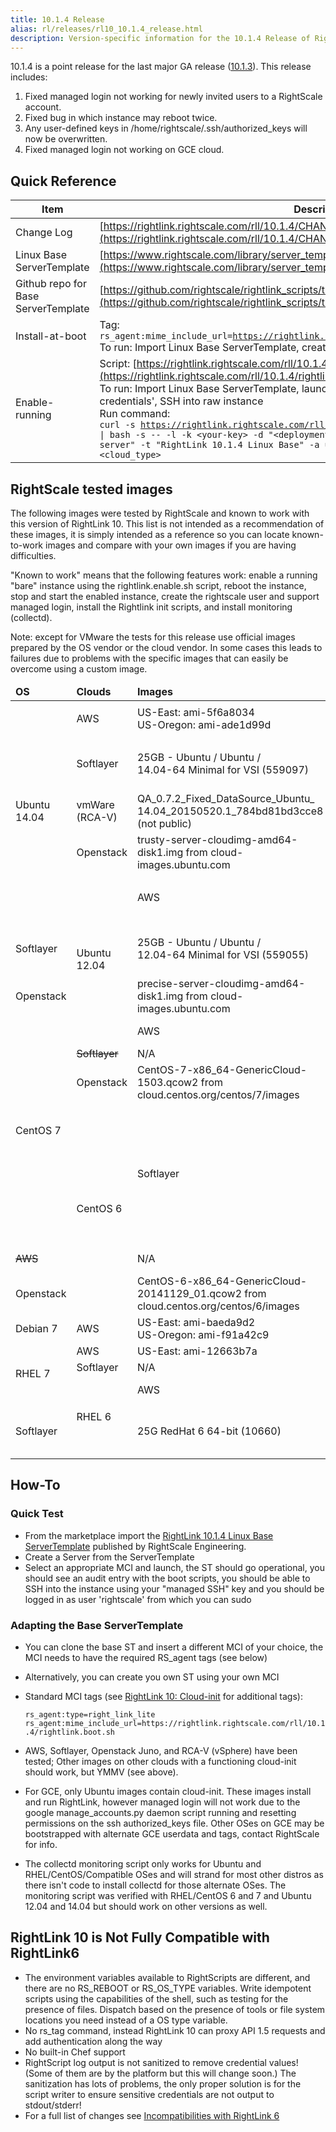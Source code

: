 ```yaml
---
title: 10.1.4 Release
alias: rl/releases/rl10_10.1.4_release.html
description: Version-specific information for the 10.1.4 Release of RightLink.
---
```


10.1.4 is a point release for the last major GA release ([10.1.3](rl10_10.1.3_release.html)).  This release includes:
  
1. Fixed managed login not working for newly invited users to a RightScale account.
2. Fixed bug in which instance may reboot twice.
3. Any user-defined keys in /home/rightscale/.ssh/authorized_keys will now be overwritten.
4. Fixed managed login not working on GCE cloud.

## Quick Reference

| Item       | Description |
| ---------- | ----------- |
| Change Log | [https://rightlink.rightscale.com/rll/10.1.4/CHANGES.md](https://rightlink.rightscale.com/rll/10.1.4/CHANGES.md) |
| Linux Base ServerTemplate | [https://www.rightscale.com/library/server_templates/RightLink-10/lineage/53250](https://www.rightscale.com/library/server_templates/RightLink-10/lineage/53250) |
| Github repo for Base ServerTemplate | [https://github.com/rightscale/rightlink_scripts/tree/10.1.4](https://github.com/rightscale/rightlink_scripts/tree/10.1.4) |
| Install-at-boot | Tag:<br><code>rs_agent:mime_include_url=https://rightlink.rightscale.com/rll/10.1.4/rightlink.boot.sh</code><br>To run: Import Linux Base ServerTemplate, create server from ST, pick desired MCI, launch |
| Enable-running | Script:  [https://rightlink.rightscale.com/rll/10.1.4/rightlink.enable.sh](https://rightlink.rightscale.com/rll/10.1.4/rightlink.enable.sh)<br>To run: Import Linux Base ServerTemplate, launch raw instance, copy key from 'settings>API credentials', SSH into raw instance<br>Run command:<br><code>curl -s https://rightlink.rightscale.com/rll/10.1.4/rightlink.enable.sh &#124; bash -s -- -l -k \<your-key> -d "&#060;deployment-name&#062;" -n "my server" -t "RightLink 10.1.4 Linux Base" -a us-3.rightscale.com -c \<cloud_type></code> |

## RightScale tested images

The following images were tested by RightScale and known to work with this version of RightLink 10. This list is not intended as a recommendation of these images, it is simply intended as a reference so you can locate known-to-work images and compare with your own images if you are having difficulties.

"Known to work" means that the following features work: enable a running "bare" instance using the rightlink.enable.sh script, reboot the instance, stop and start the enabled instance, create the rightscale user and support managed login, install the Rightlink init scripts, and install monitoring (collectd).

Note: except for VMware the tests for this release use official images prepared by the OS vendor or the cloud vendor. In some cases this leads to failures due to problems with the specific images that can easily be overcome using a custom image.

<div class="table-responsive">
  <table class="table table-condensed">
    <thead>
      <tr>
        <td><strong>OS</strong></td>
        <td><strong>Clouds</strong></td>
        <td><strong>Images</strong></td>
        <td><strong>Image provenance</strong></td>
        <td><strong>Limitations</strong></td>
      </tr>
    </thead>
    <tbody>
      <tr>
        <td rowspan="5">Ubuntu 14.04</td>
        <td>AWS</td>
        <td>US-East:&nbsp;ami-5f6a8034<br />
        US-Oregon:&nbsp;ami-ade1d99d<br />
        <td>
        <p><a class="external" href="http://cloud-images.ubuntu.com/locator/" title="http://cloud-images.ubuntu.com/locator/">Official Ubuntu image locator</a></p>
        </td>
        <td>&nbsp;</td>
      </tr>
      <tr>
        <td>Softlayer</td>
        <td>25GB - Ubuntu / Ubuntu /<br />
        14.04-64 Minimal for VSI (559097)</td>
        <td>Softlayer public image</td>
        <td>enable-running use-case only<br />
        Stop/start feature available after testing was completed
        </td>
      </tr>
      <tr>
        <td>vmWare (RCA-V)</td>
        <td>QA_0.7.2_Fixed_DataSource_Ubuntu_<br>14.04_20150520.1_784bd81bd3cce8 (not public)</td>
        <td>Custom</td>
        <td>
        <p>no public image available</p>
        </td>
      </tr>
      <tr>
        <td>Openstack</td>
        <td>trusty-server-cloudimg-amd64-disk1.img from cloud-images.ubuntu.com</td>
        <td><p><a class="external" href="http://cloud-images.ubuntu.com/" title="http://cloud-images.ubuntu.com/">Official Ubuntu image locator</a></p></td>
        <td>&nbsp;</td>
      </tr>
      <tr>
        <td rowspan="4">Ubuntu 12.04</td>
        <td>AWS</td>
        <td>US-East:&nbsp;ami-c52bdfae<br />
        US-Oregon:&nbsp;ami-255a6115<br />
        </td>
        <td>
        <p><a class="external" href="http://cloud-images.ubuntu.com/locator/" title="http://cloud-images.ubuntu.com/locator/">Official Ubuntu image locator</a></p>
        </td>
        <td>&nbsp;</td>
      </tr>
      <tr>
        <td>Softlayer</td>
        <td>25GB - Ubuntu / Ubuntu /<br />
        12.04-64 Minimal for VSI (559055)</td>
        <td>Softlayer public image</td>
        <td>enable-running use-case only<br />
        Stop/start feature available after testing was completed
        </td>
      </tr>
      <tr>
        <td>Openstack</td>
        <td>precise-server-cloudimg-amd64-disk1.img from cloud-images.ubuntu.com</td>
        <td><p><a class="external" href="http://cloud-images.ubuntu.com/" title="http://cloud-images.ubuntu.com/">Official Ubuntu image locator</a></p></td>
        <td>&nbsp;</td>
      </tr>
      <tr>
        <td rowspan="4">CentOS 7</td>
        <td>AWS</td>
        <td>US-East:&nbsp;ami-96a818fe<br />
        US-Oregon:&nbsp;ami-c7d092f7<br />
        </td>
        <td><a class="external" href="http://wiki.centos.org/Cloud" rel="freeklink" title="http://wiki.centos.org/Cloud">http://wiki.centos.org/Cloud</a></td>
        <td>&nbsp;</td>
      </tr>
      <tr>
        <td><strike>Softlayer</strike></td>
        <td>N/A</td>
        <td>&nbsp;</td>
        <td>no official image available</td>
      </tr>
      <tr>
        <td>Openstack</td>
        <td>CentOS-7-x86_64-GenericCloud-1503.qcow2 from cloud.centos.org/centos/7/images</td>
        <td><a class="external" href="http://wiki.centos.org/Cloud" rel="freeklink" title="http://wiki.centos.org/Cloud">http://wiki.centos.org/Cloud</a></td>
        <td>&nbsp;</td>
      </tr>
      <tr>
        <td rowspan="3">CentOS 6</td>
        <td>Softlayer</td>
        <td>25G CentOS 6 64-bit (10609)</td>
        <td>Softlayer public image</td>
        <td>enable-running use-case only<br />
        Stop/start feature available after testing was completed
        </td>
      </tr>
      <tr>
        <td><strike>AWS</strike></td>
        <td>N/A</td>
        <td>&nbsp;</td>
        <td>problems with cloud-init installation</td>
      </tr>
      <tr>
        <td>Openstack</td>
        <td>CentOS-6-x86_64-GenericCloud-20141129_01.qcow2 from cloud.centos.org/centos/6/images</td>
        <td><a class="external" href="http://wiki.centos.org/Cloud" rel="freeklink" title="http://wiki.centos.org/Cloud">http://wiki.centos.org/Cloud</a></td>
        <td>&nbsp;</td>
      </tr>
      <tr>
        <td>Debian 7</td>
        <td>AWS</td>
        <td>US-East:&nbsp;ami-baeda9d2<br />
        US-Oregon:&nbsp;ami-f91a42c9<br />
        </td>
        <td><a class="external" href="https://wiki.debian.org/Cloud/AmazonEC2Image/Wheezy" title="https://wiki.debian.org/Cloud/AmazonEC2Image/Wheezy">https://wiki.debian.org/Cloud/AmazonEC2Image/Wheezy</a></td>
        <td>&nbsp;</td>
      </tr>
      <tr>
        <td rowspan="3">RHEL 7</td>
        <td>AWS</td>
        <td>US-East:&nbsp;ami-12663b7a</td>
        <td><a class="external" href="https://aws.amazon.com/marketplace/pp/B00KWBZVK6" title="https://aws.amazon.com/marketplace/pp/B00KWBZVK6">AWS&nbsp;Marketplace</a></td>
        <td>&nbsp;</td>
      </tr>
      <tr>
        <td>Softlayer</td>
        <td>N/A</td>
        <td>&nbsp;</td>
        <td>no official image available</td>
      </tr>
      <tr>
        <td rowspan="2">RHEL 6</td>
        <td>AWS</td>
        <td>US-East:&nbsp;ami-b18c62da<br />
        US-Oregon:&nbsp;ami-414b7271<br />
        </td>
        <td><a class="external" href="https://aws.amazon.com/marketplace/pp/B00CFQWLS6" title="https://aws.amazon.com/marketplace/pp/B00CFQWLS6">AWS&nbsp;Marketplace</a></td>
        <td>&nbsp;</td>
      </tr>
      <tr>
        <td>Softlayer</td>
        <td>25G RedHat 6 64-bit (10660)</td>
        <td>Softlayer public image</td>
        <td>enable-running use-case only<br />
        Stop/start feature available after testing was completed
        </td>
      </tr>
    </tbody>
  </table>
</div>

## How-To

### Quick Test

* From the marketplace import the [RightLink 10.1.4 Linux Base ServerTemplate](https://www.rightscale.com/library/server_templates/RightLink-10/lineage/53250) published by RightScale Engineering.
* Create a Server from the ServerTemplate
* Select an appropriate MCI and launch, the ST should go operational, you should see an audit entry with the boot scripts, you should be able to SSH into the instance using your "managed SSH" key and you should be logged in as user 'rightscale' from which you can sudo

### Adapting the Base ServerTemplate

* You can clone the base ST and insert a different MCI of your choice, the MCI needs to have the required RS_agent tags (see below)
* Alternatively, you can create you own ST using your own MCI
* Standard MCI tags (see [RightLink 10: Cloud-init](../reference/rl10_install_at_boot.html) for additional tags):

    `rs_agent:type=right_link_lite
      rs_agent:mime_include_url=https://rightlink.rightscale.com/rll/10.1.4/rightlink.boot.sh`

* AWS, Softlayer, Openstack Juno, and RCA-V (vSphere) have been tested; Other images on other clouds with a functioning cloud-init should work, but YMMV (see above).
* For GCE, only Ubuntu images contain cloud-init. These images install and run RightLink, however managed login will not work due to the google manage_accounts.py daemon script running and resetting permissions on the ssh authorized_keys file. Other OSes on GCE may be bootstrapped with alternate GCE userdata and tags, contact RightScale for info.
* The collectd monitoring script only works for Ubuntu and RHEL/CentOS/Compatible OSes and will strand for most other distros as there isn't code to install collectd for those alternate OSes. The monitoring script was verified with RHEL/CentOS 6 and 7 and Ubuntu 12.04 and 14.04 but should work on other versions as well.

## RightLink 10 is Not Fully Compatible with RightLink6

* The environment variables available to RightScripts are different, and there are no RS_REBOOT or RS_OS_TYPE variables. Write idempotent scripts using the capabilities of the shell, such as testing for the presence of files. Dispatch based on the presence of tools or file system locations you need instead of a OS type variable.
* No rs_tag command, instead RightLink 10 can proxy API 1.5 requests and add authentication along the way
* No built-in Chef support
* RightScript log output is not sanitized to remove credential values! (Some of them are by the platform but this will change soon.) The sanitization has lots of problems, the only proper solution is for the script writer to ensure sensitive credentials are not output to stdout/stderr!
* For a full list of changes see [Incompatibilities with RightLink 6](../reference/rl10_incompatibilities_with_rl6.html)
